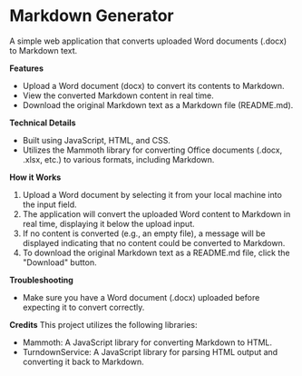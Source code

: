 # **Markdown Generator**

A simple web application that converts uploaded Word documents (.docx) to Markdown text.

**Features**

- Upload a Word document (docx) to convert its contents to Markdown.
- View the converted Markdown content in real time.
- Download the original Markdown text as a Markdown file (README.md).

**Technical Details**

- Built using JavaScript, HTML, and CSS.
- Utilizes the Mammoth library for converting Office documents (.docx, .xlsx, etc.) to various formats, including Markdown.

**How it Works**

1.  Upload a Word document by selecting it from your local machine into the input field.
2.  The application will convert the uploaded Word content to Markdown in real time, displaying it below the upload input.
3.  If no content is converted (e.g., an empty file), a message will be displayed indicating that no content could be converted to Markdown.
4.  To download the original Markdown text as a README.md file, click the "Download" button.

**Troubleshooting**

- Make sure you have a Word document (.docx) uploaded before expecting it to convert correctly.

**Credits**
This project utilizes the following libraries:

- Mammoth: A JavaScript library for converting Markdown to HTML.
- TurndownService: A JavaScript library for parsing HTML output and converting it back to Markdown.
